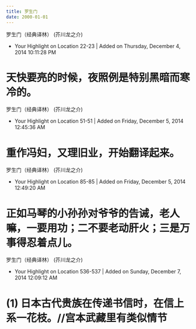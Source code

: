 ```yaml
---
title: 罗生门
date: 2000-01-01 
---
```


罗生门（经典译林） (芥川龙之介)
- Your Highlight on Location 22-23 | Added on Thursday, December 4, 2014 10:11:28 PM

天快要亮的时候，夜照例是特别黑暗而寒冷的。
==========
罗生门（经典译林） (芥川龙之介)
- Your Highlight on Location 51-51 | Added on Friday, December 5, 2014 12:45:36 AM

重作冯妇，又理旧业，开始翻译起来。
==========
罗生门（经典译林） (芥川龙之介)
- Your Highlight on Location 85-85 | Added on Friday, December 5, 2014 12:49:20 AM

正如马琴的小孙孙对爷爷的告诫，老人嘛，一要用功；二不要老动肝火；三是万事得忍着点儿。
==========
罗生门（经典译林） (芥川龙之介)
- Your Highlight on Location 536-537 | Added on Sunday, December 7, 2014 12:09:12 AM

(1) 日本古代贵族在传递书信时，在信上系一花枝。//宫本武藏里有类似情节
==========